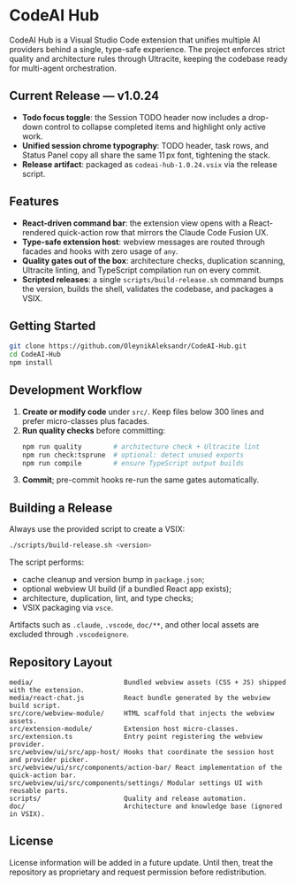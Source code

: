 # CodeAI Hub

CodeAI Hub is a Visual Studio Code extension that unifies multiple AI providers behind a single, type-safe experience. The project enforces strict quality and architecture rules through Ultracite, keeping the codebase ready for multi-agent orchestration.

## Current Release — v1.0.24
- **Todo focus toggle**: the Session TODO header now includes a drop-down control to collapse completed items and highlight only active work.
- **Unified session chrome typography**: TODO header, task rows, and Status Panel copy all share the same 11 px font, tightening the stack.
- **Release artifact**: packaged as `codeai-hub-1.0.24.vsix` via the release script.

## Features
- **React-driven command bar**: the extension view opens with a React-rendered quick-action row that mirrors the Claude Code Fusion UX.
- **Type-safe extension host**: webview messages are routed through facades and hooks with zero usage of `any`.
- **Quality gates out of the box**: architecture checks, duplication scanning, Ultracite linting, and TypeScript compilation run on every commit.
- **Scripted releases**: a single `scripts/build-release.sh` command bumps the version, builds the shell, validates the codebase, and packages a VSIX.

## Getting Started
```bash
git clone https://github.com/OleynikAleksandr/CodeAI-Hub.git
cd CodeAI-Hub
npm install
```

## Development Workflow
1. **Create or modify code** under `src/`. Keep files below 300 lines and prefer micro-classes plus facades.
2. **Run quality checks** before committing:
   ```bash
   npm run quality        # architecture check + Ultracite lint
   npm run check:tsprune  # optional: detect unused exports
   npm run compile        # ensure TypeScript output builds
   ```
3. **Commit**; pre-commit hooks re-run the same gates automatically.

## Building a Release
Always use the provided script to create a VSIX:
```bash
./scripts/build-release.sh <version>
```
The script performs:
- cache cleanup and version bump in `package.json`;
- optional webview UI build (if a bundled React app exists);
- architecture, duplication, lint, and type checks;
- VSIX packaging via `vsce`.

Artifacts such as `.claude`, `.vscode`, `doc/**`, and other local assets are excluded through `.vscodeignore`.

## Repository Layout
```
media/                       Bundled webview assets (CSS + JS) shipped with the extension.
media/react-chat.js          React bundle generated by the webview build script.
src/core/webview-module/     HTML scaffold that injects the webview assets.
src/extension-module/        Extension host micro-classes.
src/extension.ts             Entry point registering the webview provider.
src/webview/ui/src/app-host/ Hooks that coordinate the session host and provider picker.
src/webview/ui/src/components/action-bar/ React implementation of the quick-action bar.
src/webview/ui/src/components/settings/ Modular settings UI with reusable parts.
scripts/                     Quality and release automation.
doc/                         Architecture and knowledge base (ignored in VSIX).
```

## License
License information will be added in a future update. Until then, treat the repository as proprietary and request permission before redistribution.
